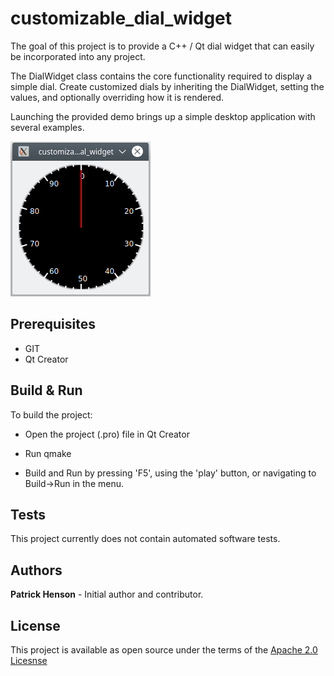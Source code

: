 # customizable_dial_widget

The goal of this project is to provide a C++ / Qt dial widget that can easily be incorporated into any project.  

The DialWidget class contains the core functionality required to display a simple dial.  Create customized dials by inheriting the DialWidget, setting the values, and optionally overriding how it is rendered.

Launching the provided demo brings up a simple desktop application with several examples.

![base dial](/demo_images/base_dial.png "Base DialWidget")

## Prerequisites
- GIT
- Qt Creator

## Build & Run

To build the project:

* Open the project (.pro) file in Qt Creator

* Run qmake

* Build and Run by pressing 'F5', using the 'play' button, or navigating to Build->Run in the menu.

## Tests

This project currently does not contain automated software tests.

## Authors

**Patrick Henson** - Initial author and contributor.

## License

This project is available as open source under the terms of the [Apache 2.0 Licesnse](https://opensource.org/licenses/Apache-2.0)
